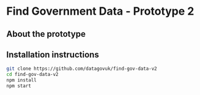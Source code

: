 # Find Government Data - Prototype 2

## About the prototype


## Installation instructions

```bash
git clone https://github.com/datagovuk/find-gov-data-v2
cd find-gov-data-v2
npm install
npm start
```
